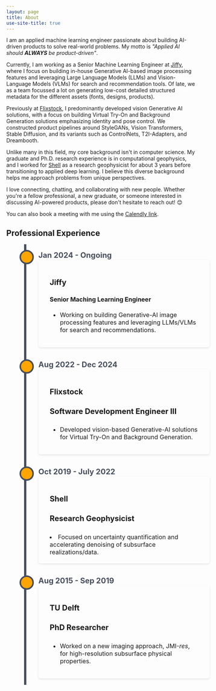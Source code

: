 ```yaml
---
layout: page
title: About
use-site-title: true
---
```


I am an applied machine learning engineer passionate about building AI-driven products to solve real-world problems. My motto is <i>"Applied AI should <b>ALWAYS</b> be product-driven"</i>.

Currently, I am working as a Senior Machine Learning Engineer at <a href="https://www.jiffy.com/">Jiffy</a>, where I focus on building in-house Generative AI-based image processing features and leveraging Large Language Models (LLMs) and
Vision-Language Models (VLMs) for search and recommendation tools. Of late, we as a team focussed a lot on generating low-cost detailed structured metadata for the different assets (fonts, designs, products).

Previously at <a href="https://www.flixstock.com/">Flixstock</a>, I predominantly developed vision Generative AI solutions, with a focus on building Virtual Try-On and Background Generation solutions emphasizing identity and pose control. We constructed product pipelines around StyleGANs, Vision Transformers, Stable Diffusion, and its variants such as ControlNets, T2I-Adapters, and Dreambooth.

Unlike many in this field, my core background isn't in computer science. My graduate and Ph.D. research experience is in computational geophysics, and I worked for <a href="https://www.shell.com/">Shell</a> as a research geophysicist for about 3 years before transitioning to applied deep learning. I believe this diverse background helps me approach problems from unique perspectives.

I love connecting, chatting, and collaborating with new people. Whether you're a fellow professional, a new graduate, or someone interested in discussing AI-powered products, please don't hesitate to reach out! 😊

You can also book a meeting with me using the <a href="https://calendly.com/aayushgargiitr/30min">Calendly link</a>.


<style>
  .timeline {
    position: relative;
    max-width: 1200px;
    margin: 0 auto;
  }
	
	.timeline::after {
	content: '';
	position: absolute;
	width: 6px;
	background-color: #474e5d;
	top: 0;
	bottom: 0;
	left: 50px;
	margin-left: -3px;
	}
	
  .timeline-item {
    padding: 17px 15px;
    position: relative;
    background-color: inherit;
    width: 90%;
    left: 70px;
	}
  
.timeline-item::after {
  content: '';
  position: absolute;
  width: 30px;
  height: 30px;
  left: -35px;
  background-color: orange;
  border: 4px solid #474e5d;
  top: 15px;
  border-radius: 50%;
  z-index: 1;
}
  
.timeline-date {
    font-weight: bold;
	font-size: 20px;
    color: #474e5d;
}
  
.timeline-content {
	font-color: orange;
    padding: 20px 30px;
    position: relative;
    border-radius: 6px;
	font-size: 16px;
    box-shadow: 0 2px 5px rgba(0,0,0,0.1);
}
.custom-font {
  font-weight: 700;
  font-size: 20px;
}
.custom-font2 {
  font-weight: 700;
  font-size: 16px;
}
</style>


<h2>Professional Experience</h2>
<div class="timeline">
  <div class="timeline-item">
    <div class="timeline-date">Jan 2024 - Ongoing</div>
    <div class="timeline-content">
      <h3 class="custom-font">Jiffy</h3>
      <h4>Senior Maching Learning Engineer</h4>
      <ul>
        <li>Working on building Generative-AI image processing features and leveraging LLMs/VLMs for search and recommendations.</li>
      </ul>
    </div>
</div>
  
<div class="timeline-item">
<div class="timeline-date">Aug 2022 - Dec 2024</div>
<div class="timeline-content">
	<h3 class="custom-font">Flixstock</h3>
	<h4 class="custom-font">Software Development Engineer III</h4>
	<ul>
	<li>Developed vision-based Generative-AI solutions for Virtual Try-On and Background Generation.</li>
	</ul>
</div>
</div>
  
<div class="timeline-item">
    <div class="timeline-date">Oct 2019 - July 2022</div>
    <div class="timeline-content">
      <h3 class="custom-font">Shell</h3>
      <h4 class="custom-font">Research Geophysicist</h4>
      <li>Focused on uncertainty quantification and accelerating denoising of subsurface realizations/data.</li>
    </div>
</div>

<div class="timeline-item">
    <div class="timeline-date">Aug 2015 - Sep 2019</div>
    <div class="timeline-content">
      <h3 class="custom-font">TU Delft</h3>
      <h4 class="custom-font">PhD Researcher</h4>
      <ul>
        <li>Worked on a new imaging approach, JMI-<i>res</i>, for high-resolution subsurface physical properties.</li>
      </ul>
    </div>
</div>

</div>


